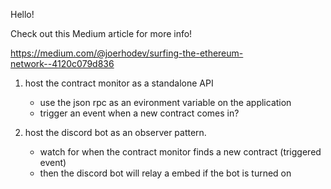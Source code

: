 Hello!

Check out this Medium article for more info!

https://medium.com/@joerhodev/surfing-the-ethereum-network-️-4120c079d836

1. host the contract monitor as a standalone API

   - use the json rpc as an evironment variable on the application
   - trigger an event when a new contract comes in?

2. host the discord bot as an observer pattern.
   - watch for when the contract monitor finds a new contract (triggered event)
   - then the discord bot will relay a embed if the bot is turned on
